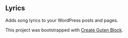 ## Lyrics

Adds song lyrics to your WordPress posts and pages.

This project was bootstrapped with [Create Guten Block](https://github.com/ahmadawais/create-guten-block).

